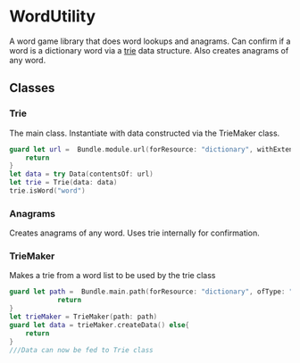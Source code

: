 # WordUtility

A word game library that does word lookups and anagrams.  Can confirm if a word is a dictionary word via a [trie](https://en.wikipedia.org/wiki/Triehttp:// "trie") data structure.  Also creates anagrams of any word.

## Classes

### Trie
The main class.  Instantiate with data constructed via the TrieMaker  class.

```swift
guard let url =  Bundle.module.url(forResource: "dictionary", withExtension: "data") else {
    return
}
let data = try Data(contentsOf: url)
let trie = Trie(data: data)
trie.isWord("word")
```

### Anagrams
Creates anagrams of any word.  Uses trie internally for confirmation.

### TrieMaker
Makes a trie from a word list to be used by the trie class

```swift
guard let path =  Bundle.main.path(forResource: "dictionary", ofType: "txt") else {
            return
}
let trieMaker = TrieMaker(path: path)
guard let data = trieMaker.createData() else{
    return
}
///Data can now be fed to Trie class
```





